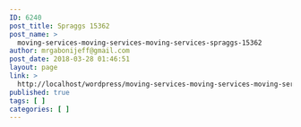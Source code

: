 ```yaml
---
ID: 6240
post_title: Spraggs 15362
post_name: >
  moving-services-moving-services-moving-services-spraggs-15362
author: mrgabonijeff@gmail.com
post_date: 2018-03-28 01:46:51
layout: page
link: >
  http://localhost/wordpress/moving-services-moving-services-moving-services-spraggs-15362/
published: true
tags: [ ]
categories: [ ]
---
```

